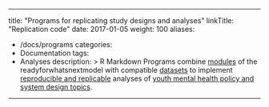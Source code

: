 
---
title: "Programs for replicating study designs and analyses"
linkTitle: "Replication code"
date: 2017-01-05
weight: 100
aliases:
- /docs/programs
categories: 
- Documentation
tags: 
- Analyses
description: >
  R Markdown Programs combine [modules](/docs/tutorials/finding) of the readyforwhatsnextmodel with compatible [datasets](/docs/tutorials/finding/finding-data) to implement [reproducible and replicable](https://www.ready4-dev.com/docs/getting-started/concepts/reproducible-replicable-generalisable/) analyses of [youth mental health policy and system design topics](/docs/examples/).
---

